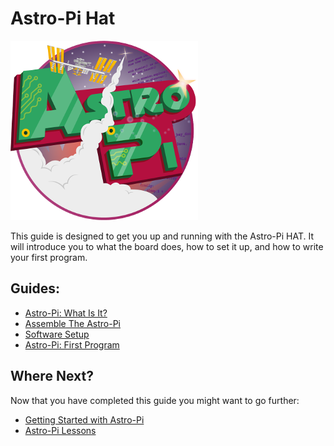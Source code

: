 # Astro-Pi Hat

![Astro Pi Logo](images/Astro_Pi_Logo_WEB.png)

This guide is designed to get you up and running with the Astro-Pi HAT. It will introduce you to what the board does, how to set it up, and how to write your first program.

## Guides:

- [Astro-Pi: What Is It?](board.md)
- [Assemble The Astro-Pi](assemble.md)
- [Software Setup](software.md)
- [Astro-Pi: First Program](program.md)

## Where Next?

Now that you have completed this guide you might want to go further:

- [Getting Started with Astro-Pi]()
- [Astro-Pi Lessons]()
